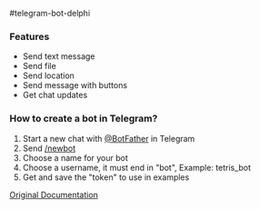 #telegram-bot-delphi

### Features

- Send text message
- Send file
- Send location
- Send message with buttons
- Get chat updates

### How to create a bot in Telegram? 
1. Start a new chat with [@BotFather](https://t.me/botfather) in Telegram
2. Send [/newbot]() 
3. Choose a name for your bot
4. Choose a username, it must end in "bot", Example: tetris_bot
5. Get and save the "token" to use in examples


[Original Documentation](https://core.telegram.org/bots/api)
